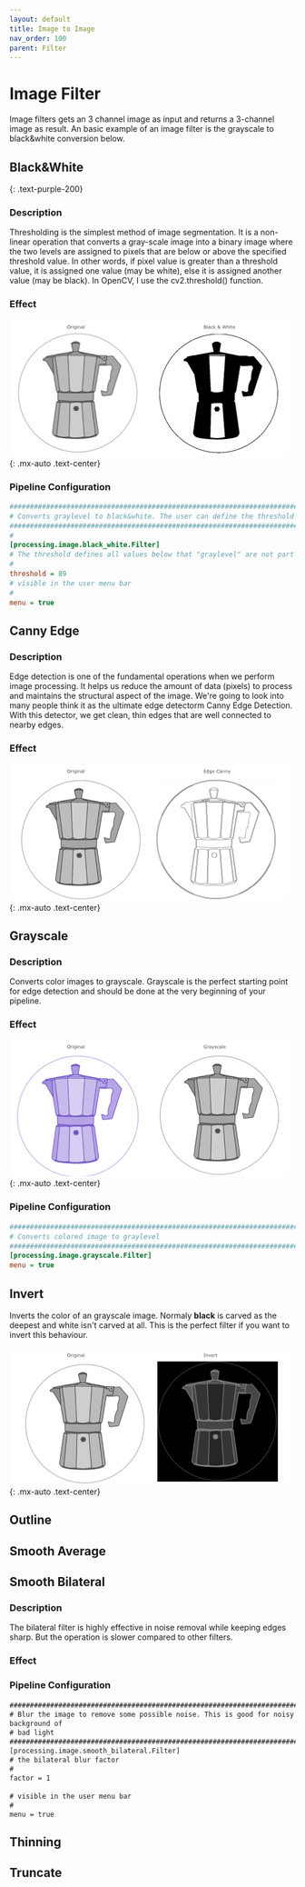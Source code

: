 ```yaml
---
layout: default
title: Image to Image
nav_order: 100
parent: Filter
---
```

# Image Filter

Image filters gets an 3 channel image as input and returns a 3-channel image as result. An basic example of an image filter is the grayscale to black&white conversion below.


## Black&White
{: .text-purple-200}


### Description
Thresholding is the simplest method of image segmentation. It is a non-linear operation that converts a gray-scale image into a binary image where the two levels are assigned to pixels that are below or above the specified threshold value. In other words, if pixel value is greater than a threshold value, it is assigned one value (may be white), else it is assigned another value (may be black). In OpenCV, I use the cv2.threshold() function.

### Effect
![black_White](images/black_white.png)
{: .mx-auto .text-center}

### Pipeline Configuration
```ini
###########################################################################################
# Converts graylevel to black&white. The user can define the threshold in the UI
###########################################################################################
#
[processing.image.black_white.Filter]
# The threshold defines all values below that "graylevel" are not part of the outline to carve
#
threshold = 89
# visible in the user menu bar
#
menu = true

```

## Canny Edge

### Description
Edge detection is one of the fundamental operations when we perform image processing. It helps us reduce the amount of data (pixels) to process and maintains the structural aspect of the image. We're going to look into many people think it as the ultimate edge detectorm Canny Edge Detection. With this detector, we get clean, thin edges that are well connected to nearby edges.

### Effect
![grayscale](images/edge_canny.png)
{: .mx-auto .text-center}


## Grayscale

### Description
Converts color images to grayscale. Grayscale is the perfect starting point for edge detection and should be done at the very beginning of your pipeline.

### Effect

![grayscale](images/grayscale.png)
{: .mx-auto .text-center}

### Pipeline Configuration
```ini
###########################################################################################
# Converts colored image to graylevel
###########################################################################################
[processing.image.grayscale.Filter]
menu = true

```


## Invert
Inverts the color of an grayscale image. 
Normaly **black** is carved as the deepest and white isn't carved at all. This is the perfect filter if you want to invert this behaviour.

![invert](images/invert.png)
{: .mx-auto .text-center}


## Outline

## Smooth Average

## Smooth Bilateral

### Description
The bilateral filter is highly effective in noise removal while keeping edges sharp. But the operation is slower compared to other filters.

### Effect

### Pipeline Configuration
``` 
###########################################################################################
# Blur the image to remove some possible noise. This is good for noisy background of
# bad light
###########################################################################################
[processing.image.smooth_bilateral.Filter]
# the bilateral blur factor
#
factor = 1

# visible in the user menu bar
#
menu = true

```

## Thinning

## Truncate



